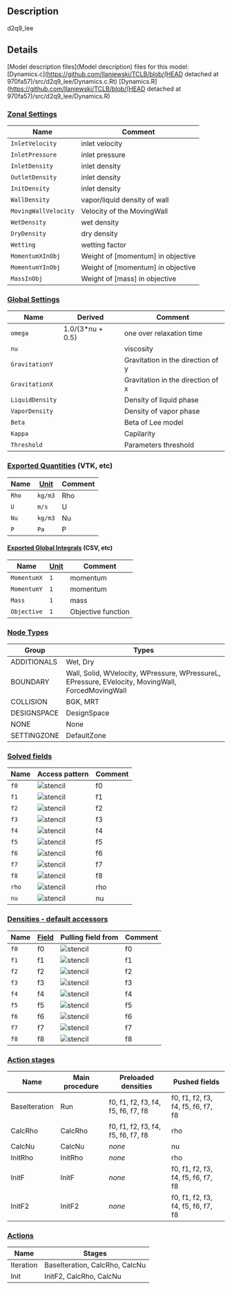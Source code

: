 

## Description
d2q9_lee

## Details
[Model description files](Model description) files for this model:
[Dynamics.c](https://github.com/llaniewski/TCLB/blob/(HEAD detached at 970fa57)/src/d2q9_lee/Dynamics.c.Rt)
[Dynamics.R](https://github.com/llaniewski/TCLB/blob/(HEAD detached at 970fa57)/src/d2q9_lee/Dynamics.R)

### [Zonal Settings](Settings)

| Name | Comment |
| --- | --- |
|`InletVelocity`|inlet velocity|
|`InletPressure`|inlet pressure|
|`InletDensity`|inlet density|
|`OutletDensity`|inlet density|
|`InitDensity`|inlet density|
|`WallDensity`|vapor/liquid density of wall|
|`MovingWallVelocity`|Velocity of the MovingWall|
|`WetDensity`|wet density|
|`DryDensity`|dry density|
|`Wetting`|wetting factor|
|`MomentumXInObj`|Weight of [momentum] in objective|
|`MomentumYInObj`|Weight of [momentum] in objective|
|`MassInObj`|Weight of [mass] in objective|


### [Global Settings](Settings)

| Name | Derived | Comment |
| --- | --- | --- |
|`omega`|1.0/(3*nu + 0.5)|one over relaxation time|
|`nu`||viscosity|
|`GravitationY`||Gravitation in the direction of y|
|`GravitationX`||Gravitation in the direction of x|
|`LiquidDensity`||Density of liquid phase|
|`VaporDensity`||Density of vapor phase|
|`Beta`||Beta of Lee model|
|`Kappa`||Capilarity|
|`Threshold`||Parameters threshold|

### [Exported Quantities](Quantities) (VTK, etc)

| Name | [Unit](Units) | Comment |
| --- | --- | --- |
|`Rho`|`kg/m3`|Rho|
|`U`|`m/s`|U|
|`Nu`|`kg/m3`|Nu|
|`P`|`Pa`|P|

#### [Exported Global Integrals](Globals) (CSV, etc)

| Name | [Unit](Units) | Comment |
| --- | --- | --- |
|`MomentumX`|`1`|momentum|
|`MomentumY`|`1`|momentum|
|`Mass`|`1`|mass|
|`Objective`|`1`|Objective function|

### [Node Types](Node-Types)

| Group | Types |
| --- | --- |
|ADDITIONALS|Wet, Dry|
|BOUNDARY|Wall, Solid, WVelocity, WPressure, WPressureL, EPressure, EVelocity, MovingWall, ForcedMovingWall|
|COLLISION|BGK, MRT|
|DESIGNSPACE|DesignSpace|
|NONE|None|
|SETTINGZONE|DefaultZone|

### [Solved fields](Fields)

| Name | Access pattern | Comment |
| --- | --- | --- |
|`f0`|![stencil](/images/st_a2p0p0p0p0p0p0.png)|f0|
|`f1`|![stencil](/images/st_a2n1p0p0n1p0p0.png)|f1|
|`f2`|![stencil](/images/st_a2p0n1p0p0n1p0.png)|f2|
|`f3`|![stencil](/images/st_a2p1p0p0p1p0p0.png)|f3|
|`f4`|![stencil](/images/st_a2p0p1p0p0p1p0.png)|f4|
|`f5`|![stencil](/images/st_a2n1n1p0n1n1p0.png)|f5|
|`f6`|![stencil](/images/st_a2p1n1p0p1n1p0.png)|f6|
|`f7`|![stencil](/images/st_a2p1p1p0p1p1p0.png)|f7|
|`f8`|![stencil](/images/st_a2n1p1p0n1p1p0.png)|f8|
|`rho`|![stencil](/images/st_a2n2n2p0p2p2p0.png)|rho|
|`nu`|![stencil](/images/st_a2n2n2p0p2p2p0.png)|nu|

### [Densities - default accessors](Densities)

| Name | [Field](Fields) | Pulling field from | Comment |
| --- | --- | --- | --- |
|`f0`|f0|![stencil](/images/st_a2p0p0p0p0p0p0.png)|f0|
|`f1`|f1|![stencil](/images/st_a2p1p0p0p1p0p0.png)|f1|
|`f2`|f2|![stencil](/images/st_a2p0p1p0p0p1p0.png)|f2|
|`f3`|f3|![stencil](/images/st_a2n1p0p0n1p0p0.png)|f3|
|`f4`|f4|![stencil](/images/st_a2p0n1p0p0n1p0.png)|f4|
|`f5`|f5|![stencil](/images/st_a2p1p1p0p1p1p0.png)|f5|
|`f6`|f6|![stencil](/images/st_a2n1p1p0n1p1p0.png)|f6|
|`f7`|f7|![stencil](/images/st_a2n1n1p0n1n1p0.png)|f7|
|`f8`|f8|![stencil](/images/st_a2p1n1p0p1n1p0.png)|f8|

### [Action stages](Stages)

| Name | Main procedure | Preloaded densities | Pushed fields |
| --- | --- | --- | --- |
|BaseIteration|Run|f0, f1, f2, f3, f4, f5, f6, f7, f8|f0, f1, f2, f3, f4, f5, f6, f7, f8|
|CalcRho|CalcRho|f0, f1, f2, f3, f4, f5, f6, f7, f8|rho|
|CalcNu|CalcNu|_none_|nu|
|InitRho|InitRho|_none_|rho|
|InitF|InitF|_none_|f0, f1, f2, f3, f4, f5, f6, f7, f8|
|InitF2|InitF2|_none_|f0, f1, f2, f3, f4, f5, f6, f7, f8|


### [Actions](Stages)

| Name | Stages |
| --- | --- |
|Iteration|BaseIteration, CalcRho, CalcNu|
|Init|InitF2, CalcRho, CalcNu|

